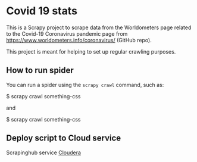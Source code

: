 # Covid 19 stats 
This is a Scrapy project to scrape data from the Worldometers page related to the Covid-19 Coronavirus pandemic page from https://www.worldometers.info/coronavirus/ (GitHub repo).

This project is meant for helping to set up regular crawling purposes.

## How to run spider

You can run a spider using the `scrapy crawl` command, such as:

  $ scrapy crawl something-css

and

  $ scrapy crawl something-css

## Deploy script to Cloud service
Scrapinghub service [Cloudera](https://scrapinghub.com/?rfsn=3908921.3359b4)
